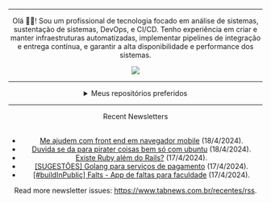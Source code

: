 <div align="center">
<hr>
<p>Olá 👋🏾! Sou um profissional de tecnologia focado em análise de sistemas, sustentação de sistemas, DevOps, e CI/CD. Tenho experiência em criar e manter infraestruturas automatizadas, implementar pipelines de integração e entrega contínua, e garantir a alta disponibilidade e performance dos sistemas.</p>
  <img src="https://media.giphy.com/media/yAGIvCiwPJn5C/giphy.gif">
<hr>
  <details>
  <summary>Meus repositórios preferidos</summary>
  <br />
  Alguns dos meus melhores repositórios:
  <br />
<br />
  <ul><li><a href=https://github.com/RxJSVini/aluratube target="_blank" rel="noopener noreferrer">RxJSVini/aluratube</a> (<b>0</b> ✨ and <b>0</b> 🍴): Aluratube - Desenvolvido durante a imersão React da Alura no final de 2022</li><li><a href=https://github.com/RxJSVini/nlw-ia target="_blank" rel="noopener noreferrer">RxJSVini/nlw-ia</a> (<b>0</b> ✨ and <b>0</b> 🍴): Projeto desenvolvido durante a NLW IA - Usando a API da OPENAI</li>
<li>More coming soon :).</li>
</ul>
  </details>
  <hr/>
    <summary>Recent Newsletters</summary>
  <br />
  <ul>
    <li><a href=https://www.tabnews.com.br/SonharSofredor/me-ajudem-com-front-end-em-navegador-mobile target="_blank" rel="noopener noreferrer">Me ajudem com front end em navegador mobile</a> (18/4/2024).</li><li><a href=https://www.tabnews.com.br/EBRAME001/duvida-se-da-para-pirater-coisas-bem-so-com-ubuntu target="_blank" rel="noopener noreferrer">Duvida se da para pirater coisas bem só com ubuntu</a> (18/4/2024).</li><li><a href=https://www.tabnews.com.br/parkournick2/existe-ruby-alem-do-rails target="_blank" rel="noopener noreferrer">Existe Ruby além do Rails?</a> (17/4/2024).</li><li><a href=https://www.tabnews.com.br/luizinhoQuebraCodigos/sugestoes-golang-para-servicos-de-pagamento target="_blank" rel="noopener noreferrer">[SUGESTÕES] Golang para serviços de pagamento</a> (17/4/2024).</li><li><a href=https://www.tabnews.com.br/wRiqie/buildinpublic-falts-app-de-faltas-para-faculdade target="_blank" rel="noopener noreferrer">[#buildInPublic] Falts - App de faltas para faculdade</a> (17/4/2024).</li>
  </ul>
<p>Read more newsletter issues: <a href="https://www.tabnews.com.br/recentes/rss">https://www.tabnews.com.br/recentes/rss</a>.</p>
  </details>
